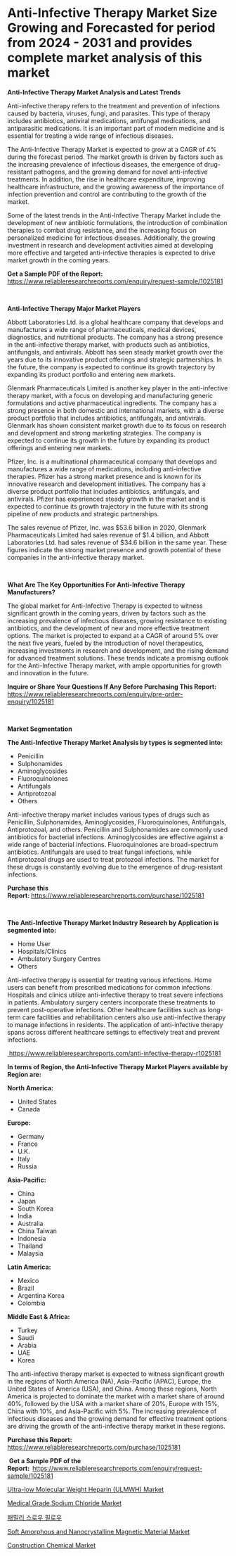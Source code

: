 <p><h1>Anti-Infective Therapy Market Size Growing and Forecasted for period from 2024 - 2031 and provides complete market analysis of this market</h1></p><p><strong>Anti-Infective Therapy Market Analysis and Latest Trends</strong></p>
<p><p>Anti-infective therapy refers to the treatment and prevention of infections caused by bacteria, viruses, fungi, and parasites. This type of therapy includes antibiotics, antiviral medications, antifungal medications, and antiparasitic medications. It is an important part of modern medicine and is essential for treating a wide range of infectious diseases.</p><p>The Anti-Infective Therapy Market is expected to grow at a CAGR of 4% during the forecast period. The market growth is driven by factors such as the increasing prevalence of infectious diseases, the emergence of drug-resistant pathogens, and the growing demand for novel anti-infective treatments. In addition, the rise in healthcare expenditure, improving healthcare infrastructure, and the growing awareness of the importance of infection prevention and control are contributing to the growth of the market.</p><p>Some of the latest trends in the Anti-Infective Therapy Market include the development of new antibiotic formulations, the introduction of combination therapies to combat drug resistance, and the increasing focus on personalized medicine for infectious diseases. Additionally, the growing investment in research and development activities aimed at developing more effective and targeted anti-infective therapies is expected to drive market growth in the coming years.</p></p>
<p><strong>Get a Sample PDF of the Report:&nbsp;</strong> <a href="https://www.reliableresearchreports.com/enquiry/request-sample/1025181">https://www.reliableresearchreports.com/enquiry/request-sample/1025181</a></p>
<p>&nbsp;</p>
<p><strong>Anti-Infective Therapy Major Market Players</strong></p>
<p><p>Abbott Laboratories Ltd. is a global healthcare company that develops and manufactures a wide range of pharmaceuticals, medical devices, diagnostics, and nutritional products. The company has a strong presence in the anti-infective therapy market, with products such as antibiotics, antifungals, and antivirals. Abbott has seen steady market growth over the years due to its innovative product offerings and strategic partnerships. In the future, the company is expected to continue its growth trajectory by expanding its product portfolio and entering new markets.</p><p>Glenmark Pharmaceuticals Limited is another key player in the anti-infective therapy market, with a focus on developing and manufacturing generic formulations and active pharmaceutical ingredients. The company has a strong presence in both domestic and international markets, with a diverse product portfolio that includes antibiotics, antifungals, and antivirals. Glenmark has shown consistent market growth due to its focus on research and development and strong marketing strategies. The company is expected to continue its growth in the future by expanding its product offerings and entering new markets.</p><p>Pfizer, Inc. is a multinational pharmaceutical company that develops and manufactures a wide range of medications, including anti-infective therapies. Pfizer has a strong market presence and is known for its innovative research and development initiatives. The company has a diverse product portfolio that includes antibiotics, antifungals, and antivirals. Pfizer has experienced steady growth in the market and is expected to continue its growth trajectory in the future with its strong pipeline of new products and strategic partnerships.</p><p>The sales revenue of Pfizer, Inc. was $53.6 billion in 2020, Glenmark Pharmaceuticals Limited had sales revenue of $1.4 billion, and Abbott Laboratories Ltd. had sales revenue of $34.6 billion in the same year. These figures indicate the strong market presence and growth potential of these companies in the anti-infective therapy market.</p></p>
<p>&nbsp;</p>
<p><strong>What Are The Key Opportunities For Anti-Infective Therapy Manufacturers?</strong></p>
<p><p>The global market for Anti-Infective Therapy is expected to witness significant growth in the coming years, driven by factors such as the increasing prevalence of infectious diseases, growing resistance to existing antibiotics, and the development of new and more effective treatment options. The market is projected to expand at a CAGR of around 5% over the next five years, fueled by the introduction of novel therapeutics, increasing investments in research and development, and the rising demand for advanced treatment solutions. These trends indicate a promising outlook for the Anti-Infective Therapy market, with ample opportunities for growth and innovation in the future.</p></p>
<p><strong>Inquire or Share Your Questions If Any Before Purchasing This Report:</strong> <a href="https://www.reliableresearchreports.com/enquiry/pre-order-enquiry/1025181">https://www.reliableresearchreports.com/enquiry/pre-order-enquiry/1025181</a></p>
<p>&nbsp;</p>
<p><strong>Market Segmentation</strong></p>
<p><strong>The Anti-Infective Therapy Market Analysis by types is segmented into:</strong></p>
<p><ul><li>Penicillin</li><li>Sulphonamides</li><li>Aminoglycosides</li><li>Fluoroquinolones</li><li>Antifungals</li><li>Antiprotozoal</li><li>Others</li></ul></p>
<p><p>Anti-infective therapy market includes various types of drugs such as Penicillin, Sulphonamides, Aminoglycosides, Fluoroquinolones, Antifungals, Antiprotozoal, and others. Penicillin and Sulphonamides are commonly used antibiotics for bacterial infections. Aminoglycosides are effective against a wide range of bacterial infections. Fluoroquinolones are broad-spectrum antibiotics. Antifungals are used to treat fungal infections, while Antiprotozoal drugs are used to treat protozoal infections. The market for these drugs is constantly evolving due to the emergence of drug-resistant infections.</p></p>
<p><strong>Purchase this Report:&nbsp;</strong><a href="https://www.reliableresearchreports.com/purchase/1025181">https://www.reliableresearchreports.com/purchase/1025181</a></p>
<p>&nbsp;</p>
<p><strong>The Anti-Infective Therapy Market Industry Research by Application is segmented into:</strong></p>
<p><ul><li>Home User</li><li>Hospitals/Clinics</li><li>Ambulatory Surgery Centres</li><li>Others</li></ul></p>
<p><p>Anti-infective therapy is essential for treating various infections. Home users can benefit from prescribed medications for common infections. Hospitals and clinics utilize anti-infective therapy to treat severe infections in patients. Ambulatory surgery centers incorporate these treatments to prevent post-operative infections. Other healthcare facilities such as long-term care facilities and rehabilitation centers also use anti-infective therapy to manage infections in residents. The application of anti-infective therapy spans across different healthcare settings to effectively treat and prevent infections.</p></p>
<p><a href="https://www.reliableresearchreports.com/anti-infective-therapy-r1025181">&nbsp;https://www.reliableresearchreports.com/anti-infective-therapy-r1025181</a></p>
<p><strong>In terms of Region, the Anti-Infective Therapy Market Players available by Region are:</strong></p>
<p>
    <p> <strong> North America: </strong>
        <ul>
            <li>United States</li>
            <li>Canada</li>
        </ul>
        </p> 
    <p> <strong> Europe: </strong>
        <ul>
            <li>Germany</li>
            <li>France</li>
            <li>U.K.</li>
            <li>Italy</li>
            <li>Russia</li>
        </ul>
        </p> 
    <p> <strong> Asia-Pacific: </strong>
        <ul>
            <li>China</li>
            <li>Japan</li>
            <li>South Korea</li>
            <li>India</li>
            <li>Australia</li>
            <li>China Taiwan</li>
            <li>Indonesia</li>
            <li>Thailand</li>
            <li>Malaysia</li>
        </ul>
        </p> 
    <p> <strong> Latin America: </strong>
        <ul>
            <li>Mexico</li>
            <li>Brazil</li>
            <li>Argentina Korea</li>
            <li>Colombia</li>
        </ul>
        </p> 
    <p> <strong> Middle East & Africa: </strong>
        <ul>
            <li>Turkey</li>
            <li>Saudi</li>
            <li>Arabia</li>
            <li>UAE</li>
            <li>Korea</li>
        </ul>
    </p>
    </p>
<p><p>The anti-infective therapy market is expected to witness significant growth in the regions of North America (NA), Asia-Pacific (APAC), Europe, the United States of America (USA), and China. Among these regions, North America is projected to dominate the market with a market share of around 40%, followed by the USA with a market share of 20%, Europe with 15%, China with 10%, and Asia-Pacific with 5%. The increasing prevalence of infectious diseases and the growing demand for effective treatment options are driving the growth of the anti-infective therapy market in these regions.</p></p>
<p><strong>Purchase this Report: </strong><a href="https://www.reliableresearchreports.com/purchase/1025181">https://www.reliableresearchreports.com/purchase/1025181</a></p>
<p>&nbsp;<strong>Get a Sample PDF of the Report:&nbsp;&nbsp;</strong><a href="https://www.reliableresearchreports.com/enquiry/request-sample/1025181">https://www.reliableresearchreports.com/enquiry/request-sample/1025181</a></p>
<p><strong></strong></p>
<p><p><a href="https://github.com/Whitneyboyettebo9kiw7yr13/Market-Research-Report-List-2/blob/main/ultra-low-molecular-weight-heparin-ulmwh-market.md">Ultra-low Molecular Weight Heparin (ULMWH) Market</a></p><p><a href="https://github.com/RebekaAnderson14/Market-Research-Report-List-1/blob/main/medical-grade-sodium-chloride-market.md">Medical Grade Sodium Chloride Market</a></p><p><a href="https://github.com/sammyUltyylrich9067856/Market-Research-Report-List-1/blob/main/347577957314.md">패밀리 스로우 필로우</a></p><p><a href="https://issuu.com/reportprime-2/docs/soft-amorphous-and-nanocrystalline-magnetic-materi">Soft Amorphous and Nanocrystalline Magnetic Material Market</a></p><p><a href="https://www.linkedin.com/pulse/construction-chemical-market-analysis-size-global-industry-s2dhf">Construction Chemical Market</a></p></p>